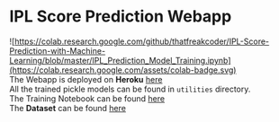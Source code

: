 # IPL Score Prediction Webapp
![https://colab.research.google.com/github/thatfreakcoder/IPL-Score-Prediction-with-Machine-Learning/blob/master/IPL_Prediction_Model_Training.ipynb](https://colab.research.google.com/assets/colab-badge.svg)</br>
The Webapp is deployed on **Heroku** [here](https://ipl-predict-score.herokuapp.com)</br>
All the trained pickle models can be found in `utilities` directory.</br>
The Training Notebook can be found [here](https://github.com/thatfreakcoder/IPL-Score-Prediction-with-Machine-Learning)</br>
The **Dataset** can be found [here](https://www.kaggle.com/yuvrajdagur/ipl-dataset-season-2008-to-2017)
